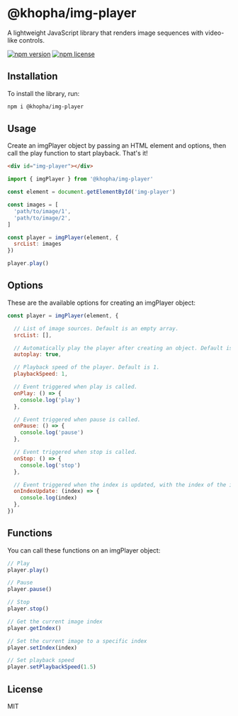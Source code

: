 # @khopha/img-player

A lightweight JavaScript library that renders image sequences with video-like controls.

[![npm version](https://img.shields.io/npm/v/@khopha/img-player)](https://npmjs.com/package/@khopha/img-player)
[![npm license](https://img.shields.io/npm/l/@khopha/img-player)](https://npmjs.com/package/@khopha/img-player)

## Installation

To install the library, run:

```bash
npm i @khopha/img-player
```

## Usage

Create an imgPlayer object by passing an HTML element and options, then call the play function to start playback. That's it!

```html
<div id="img-player"></div>
```

```js
import { imgPlayer } from '@khopha/img-player'

const element = document.getElementById('img-player')

const images = [
  'path/to/image/1',
  'path/to/image/2',
]

const player = imgPlayer(element, {
  srcList: images
})

player.play()
```

## Options

These are the available options for creating an imgPlayer object:

```js
const player = imgPlayer(element, {

  // List of image sources. Default is an empty array.
  srcList: [],

  // Automatically play the player after creating an object. Default is false.
  autoplay: true,

  // Playback speed of the player. Default is 1.
  playbackSpeed: 1,

  // Event triggered when play is called.
  onPlay: () => {
    console.log('play')
  },

  // Event triggered when pause is called.
  onPause: () => {
    console.log('pause')
  },

  // Event triggered when stop is called.
  onStop: () => {
    console.log('stop')
  },

  // Event triggered when the index is updated, with the index of the image passed as a parameter.
  onIndexUpdate: (index) => {
    console.log(index)
  },
})
```

## Functions

You can call these functions on an imgPlayer object:

```js
// Play
player.play()

// Pause
player.pause()

// Stop
player.stop()

// Get the current image index
player.getIndex()

// Set the current image to a specific index
player.setIndex(index)

// Set playback speed
player.setPlaybackSpeed(1.5)
```

## License

MIT
